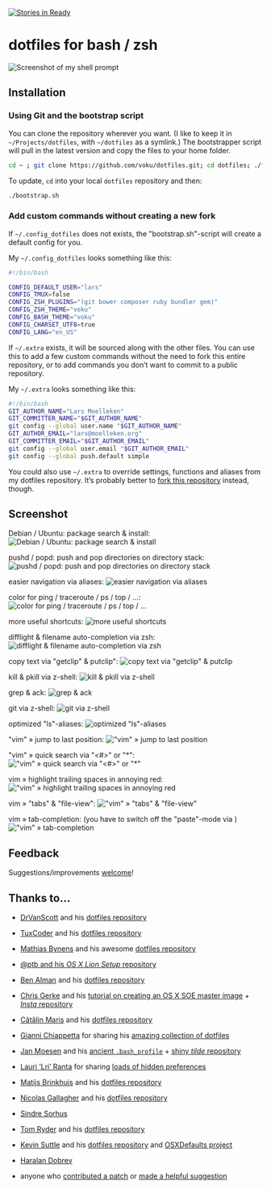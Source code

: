 [![Stories in Ready](https://badge.waffle.io/voku/dotfiles.svg?label=ready&title=Ready)](http://waffle.io/voku/dotfiles)

# dotfiles for bash / zsh

![Screenshot of my shell prompt](http://suckup.de/wp-content/uploads/2014/06/bash_prompt.png)


## Installation

### Using Git and the bootstrap script

You can clone the repository wherever you want. (I like to keep it in `~/Projects/dotfiles`, with `~/dotfiles` as a symlink.) The bootstrapper script will pull in the latest version and copy the files to your home folder.

```bash
cd ~ ; git clone https://github.com/voku/dotfiles.git; cd dotfiles; ./firstInstall.sh ; ./ bootstrap.sh
```

To update, `cd` into your local `dotfiles` repository and then:

```bash
./bootstrap.sh
```

### Add custom commands without creating a new fork

If `~/.config_dotfiles` does not exists, the "bootstrap.sh"-script will create a default config for you.

My `~/.config_dotfiles` looks something like this:

```bash
#!/bin/bash

CONFIG_DEFAULT_USER="lars"
CONFIG_TMUX=false
CONFIG_ZSH_PLUGINS="(git bower composer ruby bundler gem)"
CONFIG_ZSH_THEME="voku"
CONFIG_BASH_THEME="voku"
CONFIG_CHARSET_UTF8=true
CONFIG_LANG="en_US"
```

If `~/.extra` exists, it will be sourced along with the other files. You can use this to add a few custom commands without the need to fork this entire repository, or to add commands you don’t want to commit to a public repository.

My `~/.extra` looks something like this:

```bash
#!/bin/bash
GIT_AUTHOR_NAME="Lars Moelleken"
GIT_COMMITTER_NAME="$GIT_AUTHOR_NAME"
git config --global user.name "$GIT_AUTHOR_NAME"
GIT_AUTHOR_EMAIL="lars@moelleken.org"
GIT_COMMITTER_EMAIL="$GIT_AUTHOR_EMAIL"
git config --global user.email "$GIT_AUTHOR_EMAIL"
git config --global push.default simple
```

You could also use `~/.extra` to override settings, functions and aliases from my dotfiles repository. It’s probably better to [fork this repository](https://github.com/voku/dotfiles/fork) instead, though.


## Screenshot

Debian / Ubuntu: package search & install:
![Debian / Ubuntu: package search & install](https://lh6.googleusercontent.com/-4wgyNUx-5lU/VBaLoHkCIkI/AAAAAAAAEps/pDB4j-miYB0/w1152-h852-no/apt.gif)

pushd / popd: push and pop directories on directory stack:
![pushd / popd: push and pop directories on directory stack](https://lh3.googleusercontent.com/-l1vjmWrWqt0/VBaLoFuDegI/AAAAAAAAEpk/QyCvxleninE/w1152-h852-no/cd.gif)

easier navigation via aliases:
![easier navigation via aliases](https://lh5.googleusercontent.com/-FM9MfR5aubU/VBaLnwZ2ahI/AAAAAAAAEp0/IaCkh-o6FG0/w1152-h852-no/cd_v2.gif)

color for ping / traceroute / ps / top / ...:
![color for ping / traceroute / ps / top / ...](https://lh4.googleusercontent.com/-BCzdV0iWpNM/VBaLosHohzI/AAAAAAAAEp8/-wV8lMW6F50/w1152-h852-no/color.gif)

more useful shortcuts:
![more useful shortcuts](https://lh3.googleusercontent.com/-RRqTWa4US6w/VBaLosCrfYI/AAAAAAAAEqE/_RnpJBO6N8E/w1152-h852-no/date.gif)

difflight & filename auto-completion via zsh:
![difflight & filename auto-completion via zsh](https://lh3.googleusercontent.com/-PrczDV4plG8/VBaLpMJzXhI/AAAAAAAAEqU/nNK6q3JY5Gs/w1152-h852-no/diff_v2.gif)

copy text via "getclip" & putclip":
![copy text via "getclip" & putclip](https://lh5.googleusercontent.com/-8akAgcHLS2s/VBaLpzImBsI/AAAAAAAAEqc/-IVyJbD6Kko/w1152-h852-no/get_put_clip.gif)

kill & pkill via z-shell:
![kill & pkill via z-shell](https://lh3.googleusercontent.com/-ybTtj7nmPYE/VBaLq1jyi8I/AAAAAAAAEq4/3BBEnPf4b7Q/w1152-h852-no/kill.gif)

grep & ack:
![grep & ack](https://lh6.googleusercontent.com/-dHkQzH_XD8o/VBaLq9WbSyI/AAAAAAAAEqs/II7LEMtvGwU/w1152-h852-no/grep.gif)

git via z-shell:
![git via z-shell](https://lh6.googleusercontent.com/-ATRuQsKRgFM/VBaLqQaZFEI/AAAAAAAAEqo/zoJXy-SKBHQ/w1152-h852-no/git.gif)

optimized "ls"-aliases:
![optimized "ls"-aliases](https://lh5.googleusercontent.com/-jzLOw-vkD-o/VBaLrUAwvoI/AAAAAAAAEq8/p8sOULfTuOA/w1152-h852-no/ls.gif)

"vim" » jump to last position:
!["vim" » jump to last position](https://lh5.googleusercontent.com/-6H2Y0Ratyxw/VBaLthchGDI/AAAAAAAAEro/9YETpn0GNss/w1152-h852-no/vim_v1.gif)

"vim" » quick search via "<#>" or "*":
!["vim" » quick search via "<#>" or "*"](https://lh4.googleusercontent.com/-29Wytj4-zGM/VBaLs_vT28I/AAAAAAAAElQ/qgnYpvc1SII/w1152-h852-no/vim_v2.gif)

vim » highlight trailing spaces in annoying red:
!["vim" » highlight trailing spaces in annoying red](https://lh4.googleusercontent.com/-zul98tm1cTU/VBaLt6t7ObI/AAAAAAAAErs/B7mv08W4OZs/w1152-h852-no/vim_v4.gif)

vim » "tabs" & "file-view":
!["vim" » "tabs" & "file-view"](https://lh4.googleusercontent.com/-phXE_PZUeSQ/VBaLuKlwPuI/AAAAAAAAEr4/qUVwnMmJmGI/w1152-h852-no/vim_v5.gif)

vim » tab-completion: (you have to switch off the "paste"-mode via <F2>)
!["vim" » tab-completion](https://lh3.googleusercontent.com/-2JrIi68Cln4/VBaLvDmvRuI/AAAAAAAAEr8/vrMVjlb0Kr8/w1152-h852-no/vim_v6.gif)


## Feedback

Suggestions/improvements
[welcome](https://github.com/voku/dotfiles/issues)!


## Thanks to…

* [DrVanScott](https://github.com/DrVanScott/) and his [dotfiles repository](https://github.com/alrra/dotfiles)
* [TuxCoder](https://github.com/TuxCoder/) and his [dotfiles repository](https://github.com/tuxcoder/dotfiles)
* [Mathias Bynens](https://github.com/mathiasbynens/) and his awesome [dotfiles repository](https://github.com/mathiasbynens/dotfiles/)
* [@ptb and his _OS X Lion Setup_ repository](https://github.com/ptb/Mac-OS-X-Lion-Setup)
* [Ben Alman](http://benalman.com/) and his [dotfiles repository](https://github.com/cowboy/dotfiles)
* [Chris Gerke](http://www.randomsquared.com/) and his [tutorial on creating an OS X SOE master image](http://chris-gerke.blogspot.com/2012/04/mac-osx-soe-master-image-day-7.html) + [_Insta_ repository](https://github.com/cgerke/Insta)
* [Cãtãlin Mariş](https://github.com/alrra) and his [dotfiles repository](https://github.com/alrra/dotfiles)
* [Gianni Chiappetta](http://gf3.ca/) for sharing his [amazing collection of dotfiles](https://github.com/gf3/dotfiles)
* [Jan Moesen](http://jan.moesen.nu/) and his [ancient `.bash_profile`](https://gist.github.com/1156154) + [shiny _tilde_ repository](https://github.com/janmoesen/tilde)
* [Lauri ‘Lri’ Ranta](http://lri.me/) for sharing [loads of hidden preferences](http://osxnotes.net/defaults.html)
* [Matijs Brinkhuis](http://hotfusion.nl/) and his [dotfiles repository](https://github.com/matijs/dotfiles)
* [Nicolas Gallagher](http://nicolasgallagher.com/) and his [dotfiles repository](https://github.com/necolas/dotfiles)
* [Sindre Sorhus](http://sindresorhus.com/)
* [Tom Ryder](http://blog.sanctum.geek.nz/) and his [dotfiles repository](https://github.com/tejr/dotfiles)
* [Kevin Suttle](http://kevinsuttle.com/) and his [dotfiles repository](https://github.com/kevinSuttle/dotfiles) and [OSXDefaults project](https://github.com/kevinSuttle/OSXDefaults)
* [Haralan Dobrev](http://hkdobrev.com/)

* anyone who [contributed a patch](https://github.com/voku/dotfiles/contributors) or [made a helpful suggestion](https://waffle.io/voku/dotfiles)
